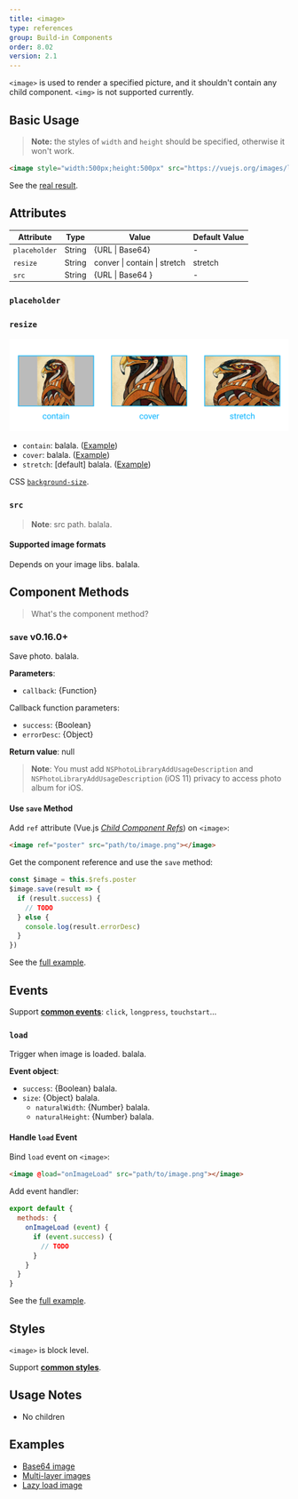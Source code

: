 ```yaml
---
title: <image>
type: references
group: Build-in Components
order: 8.02
version: 2.1
---
```


`<image>` is used to render a specified picture, and it shouldn't contain any child component. `<img>` is not supported currently.

## Basic Usage

> **Note:** the styles of `width` and `height` should be specified, otherwise it won't work.

```html
<image style="width:500px;height:500px" src="https://vuejs.org/images/logo.png"></image>
```

See the [real result](http://dotwe.org/vue/00f4b68b3a86360df1f38728fd0b4a1f).

## Attributes

| Attribute | Type | Value | Default Value |
| - | - | - | - |
| `placeholder` | String | {URL &#124; Base64} | - |
| `resize` | String | conver &#124; contain &#124; stretch | stretch |
| `src` | String | {URL &#124; Base64 } | - |

### `placeholder`

### `resize`

![image resize property](../images/image-resize-property.png)

+ `contain`: balala. ([Example](http://dotwe.org/vue/89be94dcd1fec73b77246ec46c678914))
+ `cover`: balala. ([Example](http://dotwe.org/vue/f38e311d2e6b2af87f0a65a8f37d9490))
+ `stretch`: [default] balala. ([Example](http://dotwe.org/vue/f38e311d2e6b2af87f0a65a8f37d9490))

CSS [`background-size`](https://developer.mozilla.org/en-US/docs/Web/CSS/background-size).

### `src`

> **Note**: src path. balala.

#### Supported image formats

Depends on your image libs. balala.

## Component Methods

> What's the component method?

### `save` <span class="api-version">v0.16.0+</span>

Save photo. balala.

**Parameters**:

+ `callback`: {Function}

Callback function parameters:

+ `success`: {Boolean}
+ `errorDesc`: {Object}

**Return value**: null

> **Note**: You must add `NSPhotoLibraryAddUsageDescription` and `NSPhotoLibraryAddUsageDescription` (iOS 11) privacy to access photo album for iOS.

#### Use `save` Method

Add `ref` attribute (Vue.js *[Child Component Refs](https://vuejs.org/v2/guide/components.html#Child-Component-Refs)*) on `<image>`:

```html
<image ref="poster" src="path/to/image.png"></image>
```

Get the component reference and use the `save` method:

```js
const $image = this.$refs.poster
$image.save(result => {
  if (result.success) {
    // TODO
  } else {
    console.log(result.errorDesc)
  }
})
```

See the [full example](http://dotwe.org/vue/4624d605004fc7eb9f14ca9c5a226fe3).

## Events

Support **[common events](../../wiki/common-events.html)**: `click`, `longpress`, `touchstart`...

### `load`

Trigger when image is loaded. balala.

**Event object**:

+ `success`: {Boolean} balala.
+ `size`: {Object} balala.
  + `naturalWidth`: {Number} balala.
  + `naturalHeight`: {Number} balala.

#### Handle `load` Event

Bind `load` event on `<image>`:

```html
<image @load="onImageLoad" src="path/to/image.png"></image>
```

Add event handler:

```js
export default {
  methods: {
    onImageLoad (event) {
      if (event.success) {
        // TODO
      }
    }
  }
}
```

See the [full example](http://dotwe.org/vue/4624d605004fc7eb9f14ca9c5a226fe3).

## Styles

`<image>` is block level.

Support **[common styles](../../wiki/common-styles.html)**.

## Usage Notes

+ No children

## Examples

+ [Base64 image](http://dotwe.org/vue/4624d605004fc7eb9f14ca9c5a226fe3)
+ [Multi-layer images](http://dotwe.org/vue/4624d605004fc7eb9f14ca9c5a226fe3)
+ [Lazy load image](http://dotwe.org/vue/4624d605004fc7eb9f14ca9c5a226fe3)

